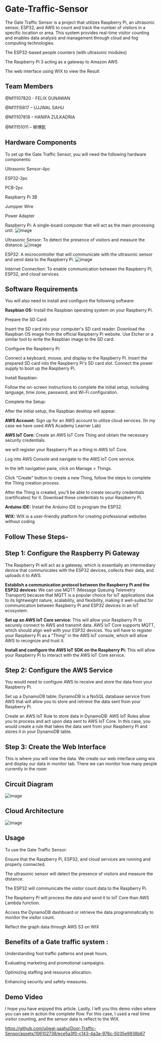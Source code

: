 # Gate-Traffic-Sensor
The Gate Traffic Sensor is a project that utilizes Raspberry Pi, an ultrasonic sensor, ESP32, and AWS to count and track the number of visitors in a specific location or area. This system provides real-time visitor counting and enables data analysis and management through cloud and fog computing technologies.

The ESP32-based people counters (with ultrasonic modules)

The Raspberry Pi 3 acting as a gateway to Amazon AWS

The web interface using WIX to view the Result

## Team Members
@M11107820 - FELIX GUNAWAN​

@M11115817 – UJJWAL SAHU​

@M11107818 – HANIFA ZULKADRIA​

@M11151011 – 柳博凱

## Hardware Components
To set up the Gate Traffic Sensor, you will need the following hardware components:

Ultrasonic Sensor-4pc

ESP32-2pc

PCB-2pc

Raspbarry Pi 3B

Jumpper Wire

Power Adapter

Raspberry Pi: A single-board computer that will act as the main processing unit.
![image](https://github.com/ujjwal-saahu/Visitor-Counting-System-/assets/106102738/6205559a-975e-41d4-a79b-3aebf232632e)


Ultrasonic Sensor: To detect the presence of visitors and measure the distance.
![image](https://github.com/ujjwal-saahu/Visitor-Counting-System-/assets/106102738/166ff912-5556-45fd-a3c7-9598b9421703)


ESP32: A microcontroller that will communicate with the ultrasonic sensor and send data to the Raspberry Pi.
![image](https://github.com/ujjwal-saahu/Visitor-Counting-System-/assets/106102738/35a46551-4042-42a1-ac2e-b1472016bc95)


Internet Connection: To enable communication between the Raspberry Pi, ESP32, and cloud services.

## Software Requirements
You will also need to install and configure the following software:

**Raspbian OS:** Install the Raspbian operating system on your Raspberry Pi.

Prepare the SD Card:

Insert the SD card into your computer's SD card reader.
Download the Raspbian OS image from the official Raspberry Pi website.
Use Etcher or a similar tool to write the Raspbian image to the SD card.

Configure the Raspberry Pi:

Connect a keyboard, mouse, and display to the Raspberry Pi.
Insert the prepared SD card into the Raspberry Pi's SD card slot.
Connect the power supply to boot up the Raspberry Pi.

Install Raspbian:

Follow the on-screen instructions to complete the initial setup, including language, time zone, password, and Wi-Fi configuration.

Complete the Setup:

After the initial setup, the Raspbian desktop will appear.

**AWS Account:** Sign up for an AWS account to utilize cloud services. (In my case we have used AWS Academy Learner Lab)

**AWS IoT Core:** Create an AWS IoT Core Thing and obtain the necessary security credentials.

we will register your Raspberry Pi as a thing in AWS IoT Core.

Log into AWS Console and navigate to the AWS IoT Core service.

In the left navigation pane, click on Manage > Things.

Click "Create" button to create a new Thing, follow the steps to complete the Thing creation process.

After the Thing is created, you'll be able to create security credentials (certificates) for it. Download these credentials to your Raspberry Pi.

**Arduino IDE:** Install the Arduino IDE to program the ESP32.

**WIX:** WIX is a user-friendly platform for creating professional websites without coding


## Follow These Steps-

## Step 1: Configure the Raspberry Pi Gateway

The Raspberry Pi will act as a gateway, which is essentially an intermediary device that communicates with the ESP32 devices, collects their data, and uploads it to AWS.

**Establish a communication protocol between the Raspberry Pi and the ESP32 devices:** We can use MQTT (Message Queuing Telemetry Transport) because that  MQTT is a popular choice for IoT applications due to its lightweight nature, scalability, and flexibility, making it well-suited for communication between Raspberry Pi and ESP32 devices in an IoT ecosystem.

**Set up an AWS IoT Core service:** This will allow your Raspberry Pi to securely connect to AWS and transmit data. AWS IoT Core supports MQTT, which should align well with your ESP32 devices. You will have to register your Raspberry Pi as a "Thing" in the AWS IoT console, which will allow AWS to recognize and trust it.

**Install and configure the AWS IoT SDK on the Raspberry Pi:** This will allow your Raspberry Pi to interact with the AWS IoT Core service.


## Step 2: Configure the AWS Service

You would need to configure AWS to receive and store the data from your Raspberry Pi.

Set up a DynamoDB table: DynamoDB is a NoSQL database service from AWS that will allow you to store and retrieve the data sent from your Raspberry Pi.

Create an AWS IoT Rule to store data in DynamoDB: AWS IoT Rules allow you to process and act upon data sent to AWS IoT Core. In this case, you would create a rule that takes the data sent from your Raspberry Pi and stores it in your DynamoDB table.

## Step 3: Create the Web Interface

This is where you will view the data.
We create our web interface using wix and display our data in monitor tab. There we can monitor how many people currently in the room 


## Circuit Diagram
![image](https://github.com/ujjwal-saahu/Visitor-Counting-System-/assets/106102738/c827a0dd-5df3-4198-9429-66158e5d94c0)

## Cloud Architecture
![image](https://github.com/ujjwal-saahu/Visitor-Counting-System-/assets/106102738/ad6a7102-f9fd-48a8-9104-d83f3730f58c)



## Usage
To use the Gate Traffic Sensor:

Ensure that the Raspberry Pi, ESP32, and cloud services are running and properly connected.

The ultrasonic sensor will detect the presence of visitors and measure the distance.

The ESP32 will communicate the visitor count data to the Raspberry Pi.

The Raspberry Pi will process the data and send it to IoT Core than AWS Lambda function.

Access the DynamoDB dashboard or retrieve the data programmatically to monitor the visitor count.

Reflect the graph data through AWS S3 on WIX 

## Benefits of a Gate traffic system :
Understanding foot traffic patterns and peak hours.

Evaluating marketing and promotional campaigns.

Optimizing staffing and resource allocation.

Enhancing security and safety measures.

## Demo Video
I hope you have enjoyed this article. Lastly, I left you this demo video where you can see in action the complete flow. For this case, I used a real tiime visitor counting, and the sensor data is reflect to the WIX.

https://github.com/ujjwal-saahu/Door-Traffic-Sensor/assets/106102738/ece5a3f0-c143-4a3a-976c-5035e9938b67

